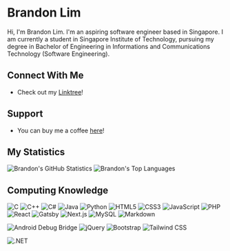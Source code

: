 # Brandon Lim
Hi, I'm Brandon Lim. I'm an aspiring software engineer based in Singapore. I am currently a student in Singapore Institute of Technology, pursuing my degree in Bachelor of Engineering in Informations and Communications Technology (Software Engineering).

## Connect With Me
* Check out my [Linktree](https://linktr.ee/justbrandonlim/)!

## Support
* You can buy me a coffee [here](https://ko-fi.com/justbrandonlim/)!

## My Statistics
![Brandon's GitHub Statistics](https://github-readme-stats.vercel.app/api?username=JustBrandonLim&count_private=true&show_icons=true&theme=onedark&custom_title=Brandon%27s%20GitHub%20Statistics)
![Brandon's Top Languages](https://github-readme-stats.vercel.app/api/top-langs/?username=JustBrandonLim&show_icons=true&theme=onedark&langs_count=5&custom_title=Brandon%27s%20Top%20Languages&layout=default)

## Computing Knowledge
![C](https://img.shields.io/badge/-C-brightgreen?logo=c)
![C++](https://img.shields.io/badge/-C%2B%2B-brightgreen?logo=cplusplus)
![C#](https://img.shields.io/badge/-C%23-brightgreen?logo=csharp)
![Java](https://img.shields.io/badge/-Java-brightgreen?logo=java)
![Python](https://img.shields.io/badge/-Python-brightgreen?logo=python)
![HTML5](https://img.shields.io/badge/-HTML5-brightgreen?logo=html5)
![CSS3](https://img.shields.io/badge/-CSS3-brightgreen?logo=css3)
![JavaScript](https://img.shields.io/badge/-JavaScript-brightgreen?logo=javascript)
![PHP](https://img.shields.io/badge/-PHP-brightgreen?logo=php)
![React](https://img.shields.io/badge/-React-brightgreen?logo=react)
![Gatsby](https://img.shields.io/badge/-Gatsby-brightgreen?logo=gatsby)
![Next.js](https://img.shields.io/badge/-Next.js-brightgreen?logo=nextdotjs)
![MySQL](https://img.shields.io/badge/-MySQL-brightgreen?logo=mysql)
![Markdown](https://img.shields.io/badge/-Markdown-brightgreen?logo=markdown)

![Android Debug Bridge](https://img.shields.io/badge/-Android%20Debug%20Bridge-brightgreen?logo=android)
![jQuery](https://img.shields.io/badge/-jQuery-brightgreen?logo=jquery)
![Bootstrap](https://img.shields.io/badge/-Bootstrap-brightgreen?logo=bootstrap)
![Tailwind CSS](https://img.shields.io/badge/-Tailwind%20CSS-brightgreen?logo=tailwindcss)

![.NET](https://img.shields.io/badge/-.NET-brightgreen?logo=dotnet)
